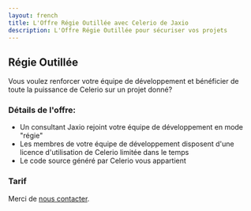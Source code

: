 ```yaml
---
layout: french
title: L'Offre Régie Outillée avec Celerio de Jaxio
description: L'Offre Régie Outillée pour sécuriser vos projets 
---
```


## Régie Outillée

Vous voulez renforcer votre équipe de développement et bénéficier de toute la puissance de Celerio sur un projet donné?

### Détails de l'offre:

* Un consultant Jaxio rejoint votre équipe de développement en mode "régie"
* Les membres de votre équipe de développement disposent d'une licence  d'utilisation de Celerio limitée dans le temps
* Le code source généré par Celerio vous appartient

### Tarif

Merci de <a href="nous-contacter.html">nous contacter</a>.
 
